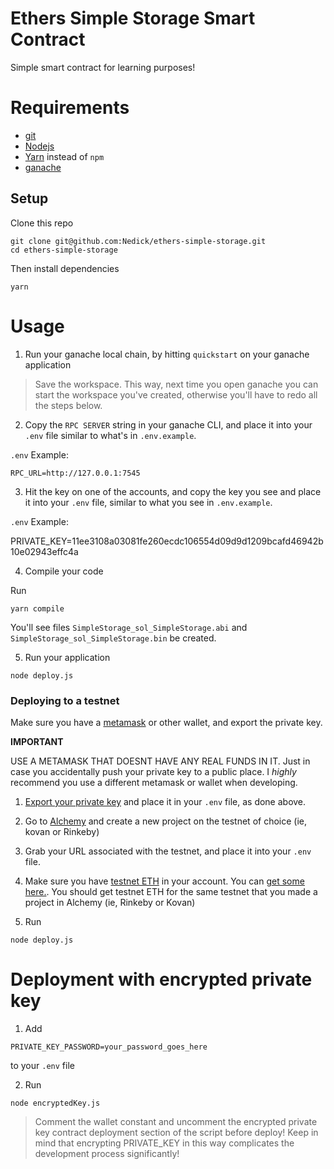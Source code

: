 # Ethers Simple Storage Smart Contract

Simple smart contract for learning purposes!

# Requirements

- [git](https://git-scm.com/book/en/v2/Getting-Started-Installing-Git)
- [Nodejs](https://nodejs.org/en/)
- [Yarn](https://classic.yarnpkg.com/lang/en/docs/install/) instead of `npm`
- [ganache](https://trufflesuite.com/ganache/)

## Setup

Clone this repo

```
git clone git@github.com:Nedick/ethers-simple-storage.git
cd ethers-simple-storage
```

Then install dependencies

```
yarn
```

# Usage

1. Run your ganache local chain, by hitting `quickstart` on your ganache application

> Save the workspace. This way, next time you open ganache you can start the workspace you've created, otherwise you'll have to redo all the steps below.

2. Copy the `RPC SERVER` string in your ganache CLI, and place it into your `.env` file similar to what's in `.env.example`.

`.env` Example:

```
RPC_URL=http://127.0.0.1:7545
```

3. Hit the key on one of the accounts, and copy the key you see and place it into your `.env` file, similar to what you see in `.env.example`.

`.env` Example:

PRIVATE_KEY=11ee3108a03081fe260ecdc106554d09d9d1209bcafd46942b10e02943effc4a

4. Compile your code

Run

```
yarn compile
```

You'll see files `SimpleStorage_sol_SimpleStorage.abi` and `SimpleStorage_sol_SimpleStorage.bin` be created.

5. Run your application

```
node deploy.js
```

### Deploying to a testnet

Make sure you have a [metamask](https://metamask.io/) or other wallet, and export the private key.

**IMPORTANT**

USE A METAMASK THAT DOESNT HAVE ANY REAL FUNDS IN IT. Just in case you accidentally push your private key to a public place. I _highly_ recommend you use a different metamask or wallet when developing.

1. [Export your private key](https://metamask.zendesk.com/hc/en-us/articles/360015289632-How-to-Export-an-Account-Private-Key) and place it in your `.env` file, as done above.

2. Go to [Alchemy](https://alchemy.com/?a=673c802981) and create a new project on the testnet of choice (ie, kovan or Rinkeby)
3. Grab your URL associated with the testnet, and place it into your `.env` file.
4. Make sure you have [testnet ETH](https://faucets.chain.link/) in your account. You can [get some here.](https://faucets.chain.link/). You should get testnet ETH for the same testnet that you made a project in Alchemy (ie, Rinkeby or Kovan)
5. Run

```
node deploy.js
```

# Deployment with encrypted private key

1. Add

```
PRIVATE_KEY_PASSWORD=your_password_goes_here
```

to your `.env` file

2. Run

```
node encryptedKey.js
```

> Comment the wallet constant and uncomment the encrypted private key contract deployment section of the script before deploy!
> Keep in mind that encrypting PRIVATE_KEY in this way complicates the development process significantly!
